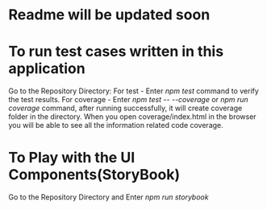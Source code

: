 # Readme will be updated soon


# To run test cases written in this application 
Go to the Repository Directory: 
 For test - Enter *npm test* command to verify the test results.
 For coverage - Enter *npm test -- --coverage* or *npm run coverage* command, after running successfully, it will create coverage folder in the directory. When you open coverage/index.html in the browser you will be able to see all the information related code coverage.

 # To Play with the UI Components(StoryBook)
 Go to the Repository Directory and Enter *npm run storybook*